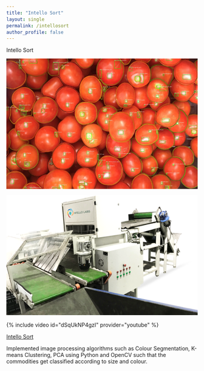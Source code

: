 ```yaml
---
title: "Intello Sort"
layout: single
permalink: /intellosort
author_profile: false
---
```


Intello Sort

![Tomato model](/images/tomato.png)

![Intello Sort](/images/sort2.webp)

{% include video id="dSqUkNP4gzI" provider="youtube" %}

[Intello Sort](https://www.intellolabs.com/intellosort)

Implemented image processing algorithms such as Colour Segmentation, K-means Clustering, PCA using Python and
OpenCV such that the commodities get classified according to size and colour.


